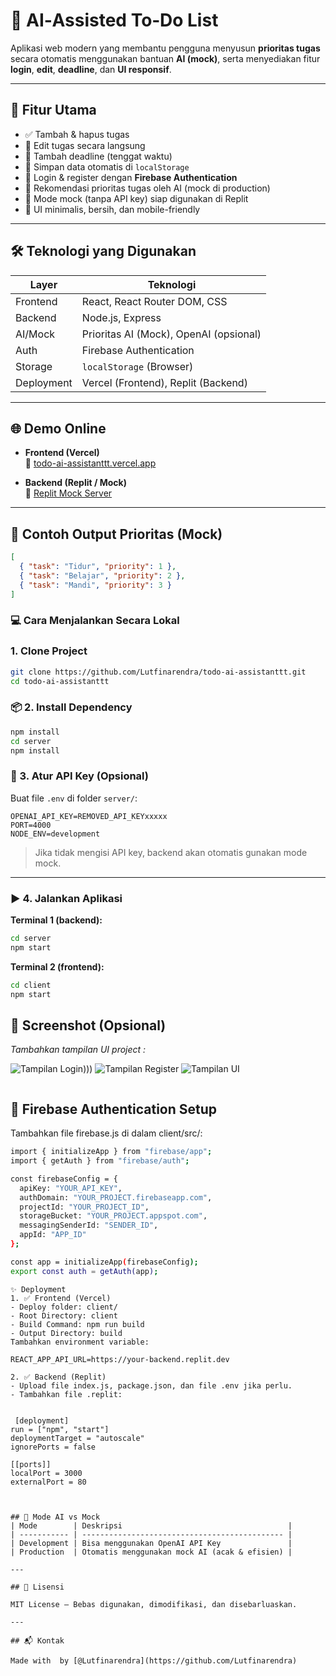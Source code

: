 # 🧠 AI‑Assisted To‑Do List

Aplikasi web modern yang membantu pengguna menyusun **prioritas tugas** secara otomatis menggunakan bantuan **AI (mock)**, serta menyediakan fitur **login**, **edit**, **deadline**, dan **UI responsif**.

---

## 🚀 Fitur Utama

- ✅ Tambah & hapus tugas
- 📝 Edit tugas secara langsung
- 📅 Tambah deadline (tenggat waktu)
- 💾 Simpan data otomatis di `localStorage`
- 🔐 Login & register dengan **Firebase Authentication**
- 🧠 Rekomendasi prioritas tugas oleh AI (mock di production)
- 🔁 Mode mock (tanpa API key) siap digunakan di Replit
- 🌈 UI minimalis, bersih, dan mobile-friendly

---

## 🛠️ Teknologi yang Digunakan

| Layer       | Teknologi                               |
|-------------|-----------------------------------------|
| Frontend    | React, React Router DOM, CSS            |
| Backend     | Node.js, Express                        |
| AI/Mock     | Prioritas AI (Mock), OpenAI (opsional)  |
| Auth        | Firebase Authentication                 |
| Storage     | `localStorage` (Browser)                |
| Deployment  | Vercel (Frontend), Replit (Backend)     |

---

## 🌐 Demo Online

- **Frontend (Vercel)**  
  🔗 [todo-ai-assistanttt.vercel.app](https://todo-ai-assistanttt.vercel.app)

- **Backend (Replit / Mock)**  
  🔗 [Replit Mock Server](https://07716fe9-a80c-4b00-88db-9feb1aaa2040-00-2fcnl99pu1tk9.pike.replit.dev)

---

## 🧪 Contoh Output Prioritas (Mock)

```json
[
  { "task": "Tidur", "priority": 1 },
  { "task": "Belajar", "priority": 2 },
  { "task": "Mandi", "priority": 3 }
]
```
### 💻 Cara Menjalankan Secara Lokal

### 1. Clone Project
```bash
git clone https://github.com/Lutfinarendra/todo-ai-assistanttt.git
cd todo-ai-assistanttt
```

### 📦 2. Install Dependency

```bash
npm install
cd server
npm install
```

### 🔐 3. Atur API Key (Opsional)

Buat file `.env` di folder `server/`:

```
OPENAI_API_KEY=REMOVED_API_KEYxxxxx
PORT=4000
NODE_ENV=development
```

> Jika tidak mengisi API key, backend akan otomatis gunakan mode mock.

---

### ▶️ 4. Jalankan Aplikasi

**Terminal 1 (backend):**

```bash
cd server
npm start
```

**Terminal 2 (frontend):**

```bash
cd client
npm start
```

## 📸 Screenshot (Opsional)

*Tambahkan tampilan UI project :*

![Tampilan Login](image.png))))
![Tampilan Register](image-1.png)
![Tampilan UI](image-2.png)
```

```
## 🔐 Firebase Authentication Setup
Tambahkan file firebase.js di dalam client/src/:
```bash
import { initializeApp } from "firebase/app";
import { getAuth } from "firebase/auth";

const firebaseConfig = {
  apiKey: "YOUR_API_KEY",
  authDomain: "YOUR_PROJECT.firebaseapp.com",
  projectId: "YOUR_PROJECT_ID",
  storageBucket: "YOUR_PROJECT.appspot.com",
  messagingSenderId: "SENDER_ID",
  appId: "APP_ID"
};

const app = initializeApp(firebaseConfig);
export const auth = getAuth(app);
```


```
✨ Deployment
1. ✅ Frontend (Vercel)
- Deploy folder: client/
- Root Directory: client
- Build Command: npm run build
- Output Directory: build
Tambahkan environment variable:

REACT_APP_API_URL=https://your-backend.replit.dev
```


```
2. ✅ Backend (Replit)
- Upload file index.js, package.json, dan file .env jika perlu.
- Tambahkan file .replit:


 [deployment]
run = ["npm", "start"]
deploymentTarget = "autoscale"
ignorePorts = false

[[ports]]
localPort = 3000
externalPort = 80



## 🧠 Mode AI vs Mock
| Mode        | Deskripsi                                     |
| ----------- | --------------------------------------------- |
| Development | Bisa menggunakan OpenAI API Key               |
| Production  | Otomatis menggunakan mock AI (acak & efisien) |

---

## 📄 Lisensi

MIT License – Bebas digunakan, dimodifikasi, dan disebarluaskan.

---

## 📬 Kontak

Made with  by [@Lutfinarendra](https://github.com/Lutfinarendra)

